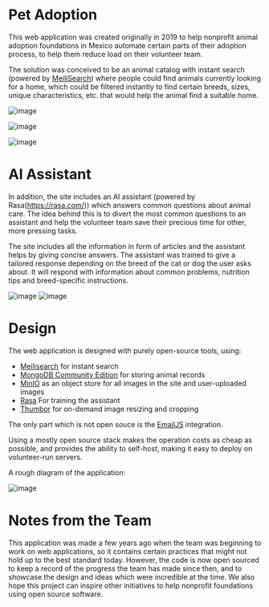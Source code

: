 # Pet Adoption
This web application was created originally in 2019 to help nonprofit animal adoption foundations in Mexico automate certain parts of their adoption process, to help them reduce load on their volunteer team.

The solution was conceived to be an animal catalog with instant search (powered by [MeiliSearch](https://www.meilisearch.com/)) where people could find animals currently looking for a home, which could be filtered instantly to find certain breeds, sizes, unique characteristics, etc. that would help the animal find a suitable home.


![image](https://user-images.githubusercontent.com/19579265/213796855-3ec42b2f-ff92-47f9-957f-5e13338ea9cc.png)


![image](https://user-images.githubusercontent.com/19579265/213796144-2ec0444b-c91e-4ea8-84cb-e9a2512d5736.png)


![image](https://user-images.githubusercontent.com/19579265/213796148-ed428f78-c485-44ee-b122-2da44486d3c6.png)


# AI Assistant
In addition, the site includes an AI assistant (powered by Rasa(https://rasa.com/)) which answers common questions about animal care. The idea behind this is to divert the most common questions to an assistant and help the volunteer team save their precious time for other, more pressing tasks. 

The site includes all the information in form of articles and the assistant helps by giving concise answers. The assistant was trained to give a tailored response depending on the breed of the cat or dog the user asks about. It will respond with information about common problems, nutrition tips and breed-specific instructions. 

![image](https://user-images.githubusercontent.com/19579265/213796170-703e1e01-736a-45c2-b1c0-1662fc02c838.png)
![image](https://user-images.githubusercontent.com/19579265/213796204-8fbb132f-20e8-45b8-8c28-18bede605608.png)


# Design
The web application is designed with purely open-source tools, using:
- [Meilisearch](https://www.meilisearch.com/) for instant search
- [MongoDB Community Edition](https://www.mongodb.com/) for storing animal records
- [MinIO](https://min.io/) as an object store for all images in the site and user-uploaded images
- [Rasa](https://rasa.com/) For training the assistant
- [Thumbor](https://www.thumbor.org/) for on-demand image resizing and cropping

The only part which is not open souce is the [EmailJS](https://www.emailjs.com/) integration.

Using a mostly open source stack makes the operation costs as cheap as possible, and provides the ability to self-host, making it easy to deploy on volunteer-run servers.

A rough diagram of the application: 

![image](https://user-images.githubusercontent.com/19579265/213796224-99098824-1220-4b17-ab8d-1c2d68bc2f07.png)

# Notes from the Team
This application was made a few years ago when the team was beginning to work on web applications, so it contains certain practices that might not hold up to the best standard today. However, the code is now open sourced to keep a record of the progress the team has made since then, and to showcase the design and ideas which were incredible at the time. We also hope this project can inspire other initiatives to help nonprofit foundations using open source software.

